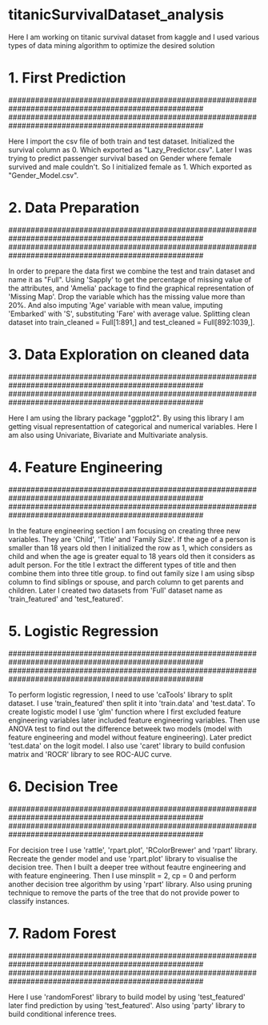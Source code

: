 # titanicSurvivalDataset_analysis
Here I am working on titanic survival dataset from kaggle and I used various types of data mining algorithm to optimize the desired solution

# 1. First Prediction 
####################################################################################################
####################################################################################################


Here I import the csv file of both train and test dataset. Initialized the survival column as 0. Which exported as "Lazy_Predictor.csv".
Later I was trying to predict passenger survival based on Gender where female survived and male couldn't. So I initialized female as 1.
Which exported as "Gender_Model.csv".


# 2. Data Preparation    
####################################################################################################
####################################################################################################

In order to prepare the data first we combine the test and train dataset and name it as "Full". Using 'Sapply' to get the percentage of missing value
of the attributes, and 'Amelia' package to find the graphical representation of 'Missing Map'. Drop the variable which has the missing value more than
20%. And also imputing 'Age' variable with mean value, imputing 'Embarked' with 'S', substituting 'Fare' with average value. Splitting clean dataset 
into train_cleaned = Full[1:891,] and test_cleaned = Full[892:1039,]. 


# 3. Data Exploration on cleaned data   
####################################################################################################
####################################################################################################

Here I am using the library package "ggplot2". By using this library I am getting visual representattion of categorical and numerical variables.
Here I am also using Univariate, Bivariate and Multivariate analysis.

# 4. Feature Engineering   
####################################################################################################
####################################################################################################

In the feature engineering section I am focusing on creating three new variables. They are 'Child', 'Title' and 'Family Size'.
If the age of a person is smaller than 18 years old then I initialized the row as 1, which considers as child and when the age is greater equal to 18 years old then 
it considers as adult person. 
For the title I extract the different types of title and then combine them into three title group. 
to find out family size I am using sibsp column to find siblings or spouse, and parch column to get parents and children.
Later I created two datasets from 'Full' dataset name as 'train_featured' and 'test_featured'.

# 5. Logistic Regression  
####################################################################################################
####################################################################################################

To perform logistic regression, I need to use 'caTools' library to split dataset. I use 'train_featured' then split it into 'train.data' and 'test.data'. 
To create logistic model I use 'glm' function where I first excluded feature engineering variables later included feature engineering variables. Then use 
ANOVA test to find out the difference betweek two models (model with feature engineering and model without feature engineering). Later predict 'test.data' 
on the logit model. 
I also use 'caret' library to build confusion matrix and 'ROCR' library to see ROC-AUC curve.

# 6. Decision Tree  
####################################################################################################
####################################################################################################

For decision tree I use 'rattle', 'rpart.plot', 'RColorBrewer' and 'rpart' library. Recreate the gender model and use 'rpart.plot' library to visualise the 
decision tree. Then I built a deeper tree without feautre engineering and with feature engineering. 
Then I use minsplit = 2, cp = 0 and perform another decision tree algorithm by using 'rpart' library. Also using pruning technique to remove the parts of the tree that do not provide power to classify instances.


# 7. Radom Forest 
####################################################################################################
####################################################################################################

Here I use 'randomForest' library to build model by using 'test_featured' later find prediction by using 'test_featured'. Also using 'party' library to build conditional inference trees. 





















